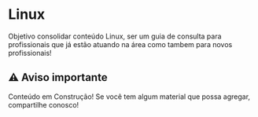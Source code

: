 # Linux
Objetivo consolidar conteúdo Linux, ser um guia de consulta para profissionais que já estão atuando na área como tambem para novos profissionais!

## ⚠️ Aviso importante

Conteúdo em Construção!
Se você tem algum material que possa agregar, compartilhe conosco!
